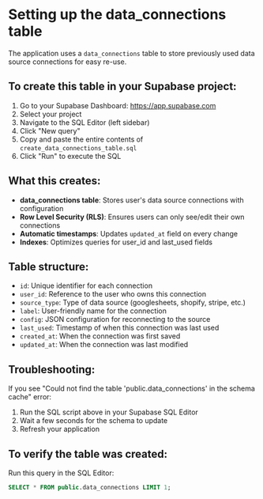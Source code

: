 # Setting up the data_connections table

The application uses a `data_connections` table to store previously used data source connections for easy re-use.

## To create this table in your Supabase project:

1. Go to your Supabase Dashboard: https://app.supabase.com
2. Select your project
3. Navigate to the SQL Editor (left sidebar)
4. Click "New query"
5. Copy and paste the entire contents of `create_data_connections_table.sql`
6. Click "Run" to execute the SQL

## What this creates:

- **data_connections table**: Stores user's data source connections with configuration
- **Row Level Security (RLS)**: Ensures users can only see/edit their own connections
- **Automatic timestamps**: Updates `updated_at` field on every change
- **Indexes**: Optimizes queries for user_id and last_used fields

## Table structure:

- `id`: Unique identifier for each connection
- `user_id`: Reference to the user who owns this connection
- `source_type`: Type of data source (googlesheets, shopify, stripe, etc.)
- `label`: User-friendly name for the connection
- `config`: JSON configuration for reconnecting to the source
- `last_used`: Timestamp of when this connection was last used
- `created_at`: When the connection was first saved
- `updated_at`: When the connection was last modified

## Troubleshooting:

If you see "Could not find the table 'public.data_connections' in the schema cache" error:
1. Run the SQL script above in your Supabase SQL Editor
2. Wait a few seconds for the schema to update
3. Refresh your application

## To verify the table was created:

Run this query in the SQL Editor:
```sql
SELECT * FROM public.data_connections LIMIT 1;
```